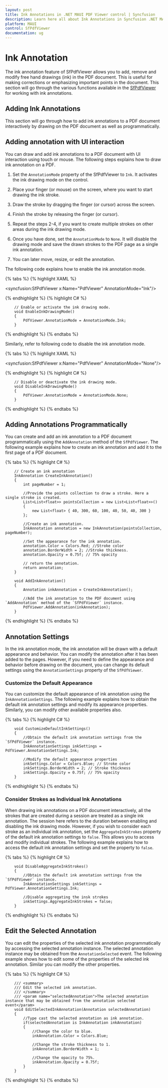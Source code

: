 ```yaml
---
layout: post
title: Ink Annotations in .NET MAUI PDF Viewer control | Syncfusion
description: Learn here all about Ink Annotations in Syncfusion .NET MAUI PDF Viewer (SfPdfViewer) control and its functionalities.
platform: MAUI
control: SfPdfViewer
documentation: ug
---
```


# Ink Annotation

The ink annotation feature of SfPdfViewer allows you to add, remove and modify free hand drawings (ink) in the PDF document. This is useful for making corrections or emphasizing important points in the document. This section will go through the various functions available in the [SfPdfViewer](https://help.syncfusion.com/cr/maui/Syncfusion.Maui.PdfViewer.SfPdfViewer.html) for working with ink annotations.

## Adding Ink Annotations

This section will go through how to add ink annotations to a PDF document interactively by drawing on the PDF document as well as programmatically.

## Adding annotation with UI interaction

You can draw and add ink annotations to a PDF document with UI interaction using touch or mouse. The following steps explains how to draw ink annotation on a PDF.

1.	Set the `AnnotationMode` property of the SfPdfViewer to `Ink`. It activates the ink drawing mode on the control.

2.	Place your finger (or mouse) on the screen, where you want to start drawing the ink stroke.

3.	Draw the stroke by dragging the finger (or cursor) across the screen.

4.	Finish the stroke by releasing the finger (or cursor).

5.	Repeat the steps 2-4, if you want to create multiple strokes on other areas during the ink drawing mode.

6.	Once you have done, set the `AnnotationMode` to `None`. It will disable the drawing mode and save the drawn strokes to the PDF page as a single ink annotation.

7.	You can later move, resize, or edit the annotation.

The following code explains how to enable the ink annotation mode.

{% tabs %}
{% highlight XAML %}

<syncfusion:SfPdfViewer x:Name="PdfViewer" AnnotationMode="Ink"/>

{% endhighlight %}
{% highlight C# %}

        // Enable or activate the ink drawing mode.
        void EnableInkDrawingMode()
        {
            PdfViewer.AnnotationMode = AnnotationMode.Ink;
        }

{% endhighlight %}
{% endtabs %}

Similarly, refer to following code to disable the ink annotation mode.

{% tabs %}
{% highlight XAML %}

<syncfusion:SfPdfViewer x:Name="PdfViewer" AnnotationMode="None"/>

{% endhighlight %}
{% highlight C# %}

        // Disable or deactivate the ink drawing mode.
        void DisableInkDrawingMode()
        {
            PdfViewer.AnnotationMode = AnnotationMode.None;
        }

{% endhighlight %}
{% endtabs %}

## Adding Annotations Programmatically

You can create and add an ink annotation to a PDF document programmatically using the `AddAnnotation` method of the `SfPdfViewer`. The following example explains how to create an ink annotation and add it to the first page of a PDF document.

{% tabs %}
{% highlight C# %}

        // Create an ink annotation
        InkAnnotation CreateInkAnnotation()
        {
            int pageNumber = 1;
            
            //Provide the points collection to draw a stroke. Here a single stroke is created.
            List<List<float>> pointsCollection = new List<List<float>>()
            {
                new List<float> { 40, 300, 60, 100, 40, 50, 40, 300 }
            };

            //Create an ink annotation.
            InkAnnotation annotation = new InkAnnotation(pointsCollection, pageNumber);

            //Set the appearance for the ink annotation.
            annotation.Color = Colors.Red; //Stroke color
            annotation.BorderWidth = 2; //Stroke thickness.
            annotation.Opacity = 0.75f; // 75% opacity

            // return the annotation.
            return annotation;
        }

        void AddInkAnnotation()
        {
            Annotation inkAnnotation = CreateInkAnnotation();

            //Add the ink annotation to the PDF document using `AddAnnotation` method of the `SfPdfViewer` instance.
            PdfViewer.AddAnnotation(inkAnnotation);
        }

{% endhighlight %}
{% endtabs %}

## Annotation Settings

In the ink annotation mode, the ink annotation will be drawn with a default appearance and behavior. You can modify the annotation after it has been added to the pages. However, if you need to define the appearance and behavior before drawing on the document, you can change its default settings using the `AnnotationSettings` property of the `SfPdfViewer`.

### Customize the Default Appearance

You can customize the default appearance of ink annotation using the `InkAnnotationSettings`. The following example explains how to obtain the default ink annotation settings and modify its appearance properties. Similarly, you can modify other available properties also.

{% tabs %}
{% highlight C# %}

        void CustomizeDefaultInkSettings()
        {
            //Obtain the default ink annotation settings from the `SfPdfViewer` instance.
            InkAnnotationSettings inkSettings = PdfViewer.AnnotationSettings.Ink;

            //Modify the default appearance properties
            inkSettings.Color = Colors.Blue; // Stroke color
            inkSettings.BorderWidth = 2; // Stroke thickness
            inkSettings.Opacity = 0.75f; // 75% opacity
        }

{% endhighlight %}
{% endtabs %}

### Consider Strokes as Individual Ink Annotations

When drawing ink annotations on a PDF document interactively, all the strokes that are created during a session are treated as a single ink annotation. The session here refers to the duration between enabling and disabling the ink drawing mode. However, if you wish to consider each stroke as an individual ink annotation, set the `AggregateInkStrokes` property of the default ink annotation settings to `false`. This allows you to access and modify individual strokes. The following example explains how to access the default ink annotation settings and set the property to `false`.

{% tabs %}
{% highlight C# %}

        void DisableAggregateInkStrokes()
        {
            //Obtain the default ink annotation settings from the `SfPdfViewer` instance.
            InkAnnotationSettings inkSettings = PdfViewer.AnnotationSettings.Ink;

            //Disable aggregating the insk strokes
            inkSettings.AggregateInkStrokes = false;
        }

{% endhighlight %}
{% endtabs %}

## Edit the Selected Annotation

You can edit the properties of the selected ink annotation programmatically by accessing the selected annotation instance. The selected annotation instance may be obtained from the `AnnotationSelected` event. The following example shows how to edit some of the properties of the selected ink annotation. Similar you can modify the other properties.

{% tabs %}
{% highlight C# %}

        /// <summary>
        /// Edit the selected ink annotation.
        /// </summary>
        /// <param name="selectedAnnotation">The selected annotation instance that may be obtained from the annotation selected event</param>
        void EditSelectedInkAnnotation(Annotation selectedAnnotation)
        {
            //Type cast the selected annotation as ink annotation.
            if(selectedAnnotation is InkAnnotation inkAnnotation)
            {
                //Change the color to blue.
                inkAnnotation.Color = Colors.Blue;

                //Change the stroke thickness to 1.
                inkAnnotation.BorderWidth = 1;
                
                //Change the opacity to 75%.
                inkAnnotation.Opacity = 0.75f;
            }
        }

{% endhighlight %}
{% endtabs %}